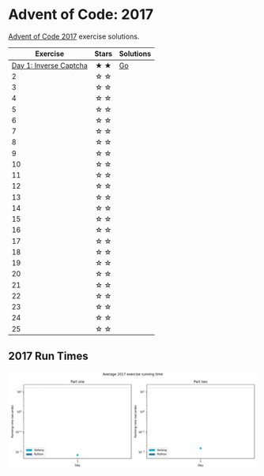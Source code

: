 # Advent of Code: 2017

[Advent of Code 2017](https://adventofcode.com/2017) exercise solutions.

<!-- ★ ☆ -->

| Exercise                                              | Stars | Solutions                   |
|-------------------------------------------------------|:-----:|-----------------------------|
| [Day 1: Inverse Captcha](01-inverseCaptcha/README.md) |  ★ ★  | [Go](01-inverseCaptcha/go/) |
| 2                                                     |  ☆ ☆  |                             |
| 3                                                     |  ☆ ☆  |                             |
| 4                                                     |  ☆ ☆  |                             |
| 5                                                     |  ☆ ☆  |                             |
| 6                                                     |  ☆ ☆  |                             |
| 7                                                     |  ☆ ☆  |                             |
| 8                                                     |  ☆ ☆  |                             |
| 9                                                     |  ☆ ☆  |                             |
| 10                                                    |  ☆ ☆  |                             |
| 11                                                    |  ☆ ☆  |                             |
| 12                                                    |  ☆ ☆  |                             |
| 13                                                    |  ☆ ☆  |                             |
| 14                                                    |  ☆ ☆  |                             |
| 15                                                    |  ☆ ☆  |                             |
| 16                                                    |  ☆ ☆  |                             |
| 17                                                    |  ☆ ☆  |                             |
| 18                                                    |  ☆ ☆  |                             |
| 19                                                    |  ☆ ☆  |                             |
| 20                                                    |  ☆ ☆  |                             |
| 21                                                    |  ☆ ☆  |                             |
| 22                                                    |  ☆ ☆  |                             |
| 23                                                    |  ☆ ☆  |                             |
| 24                                                    |  ☆ ☆  |                             |
| 25                                                    |  ☆ ☆  |                             |

## 2017 Run Times

![2017 exercise run-time graphs](run-times.png)
